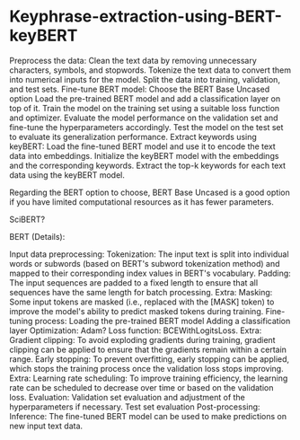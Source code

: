 # Keyphrase-extraction-using-BERT-keyBERT

Preprocess the data:
Clean the text data by removing unnecessary characters, symbols, and stopwords.
Tokenize the text data to convert them into numerical inputs for the model.
Split the data into training, validation, and test sets.
Fine-tune BERT model:
Choose the BERT Base Uncased option
Load the pre-trained BERT model and add a classification layer on top of it.
Train the model on the training set using a suitable loss function and optimizer.
Evaluate the model performance on the validation set and fine-tune the hyperparameters accordingly.
Test the model on the test set to evaluate its generalization performance.
Extract keywords using keyBERT:
Load the fine-tuned BERT model and use it to encode the text data into embeddings.
Initialize the keyBERT model with the embeddings and the corresponding keywords.
Extract the top-k keywords for each text data using the keyBERT model.

Regarding the BERT option to choose, BERT Base Uncased is a good option if you have limited computational resources as it has fewer parameters. 

SciBERT?

BERT (Details):

Input data preprocessing:
Tokenization: The input text is split into individual words or subwords (based on BERT's subword tokenization method) and mapped to their corresponding index values in BERT's vocabulary.
Padding: The input sequences are padded to a fixed length to ensure that all sequences have the same length for batch processing.
Extra: Masking: Some input tokens are masked (i.e., replaced with the [MASK] token) to improve the model's ability to predict masked tokens during training. 
Fine-tuning process:
Loading the pre-trained BERT model
Adding a classification layer
Optimization: Adam?
Loss function: BCEWithLogitsLoss.
Extra: Gradient clipping: To avoid exploding gradients during training, gradient clipping can be applied to ensure that the gradients remain within a certain range.
Early stopping: To prevent overfitting, early stopping can be applied, which stops the training process once the validation loss stops improving.
Extra: Learning rate scheduling: To improve training efficiency, the learning rate can be scheduled to decrease over time or based on the validation loss.
Evaluation:
Validation set evaluation and adjustment of the hyperparameters if necessary.
Test set evaluation
Post-processing:
Inference: The fine-tuned BERT model can be used to make predictions on new input text data.

